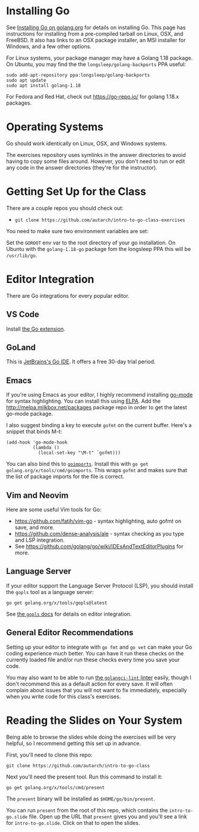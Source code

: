 # Installing Go

See [Installing Go on golang.org](http://golang.org/doc/install) for details
on installing Go. This page has instructions for installing from a
pre-compiled tarball on Linux, OSX, and FreeBSD. It also has links to an OSX
package installer, an MSI installer for Windows, and a few other options.

For Linux systems, your package manager may have a Golang 1.18 package. On
Ubuntu, you may find the the `longsleep/golang-backports` PPA useful:

    sudo add-apt-repository ppa:longsleep/golang-backports
    sudo apt update
    sudo apt install golang-1.18

For Fedora and Red Hat, check out https://go-repo.io/ for golang 1.18.x
packages.

# Operating Systems

Go should work identically on Linux, OSX, and Windows systems.

The exercises repository uses symlinks in the answer directories to avoid
having to copy some files around. However, you don't need to run or edit any
code in the answer directories (they're for the instructor).

# Getting Set Up for the Class

There are a couple repos you should check out:

* `git clone https://github.com/autarch/intro-to-go-class-exercises`

You need to make sure two environment variables are set:

Set the `GOROOT` env var to the root directory of your go installation. On
Ubuntu with the `golang-1.18-go` package fom the longsleep PPA this will be
`/usr/lib/go`.

# Editor Integration

There are Go integrations for every popular editor.

## VS Code

Install [the Go
extension](https://marketplace.visualstudio.com/items?itemName=golang.Go).

## GoLand

This is [JetBrains's Go IDE](https://www.jetbrains.com/go/). It offers a free
30-day trial period.

## Emacs

If you're using Emacs as your editor, I highly recommend installing
[go-mode](https://github.com/dominikh/go-mode.el) for syntax highlighting. You
can install this using [ELPA](http://www.emacswiki.org/emacs/ELPA). Add the
http://melpa.milkbox.net/packages package repo in order to get the latest
go-mode package.

I also suggest binding a key to execute `gofmt` on the current buffer. Here's
a snippet that binds M-t:

    (add-hook 'go-mode-hook
              (lambda ()
                (local-set-key "\M-t" `gofmt)))

You can also bind this to
[`goimports`](https://godoc.org/golang.org/x/tools/cmd/goimports). Install
this with `go get golang.org/x/tools/cmd/goimports`. This wraps `gofmt` and
makes sure that the list of package imports for the file is correct.

## Vim and Neovim

Here are some useful Vim tools for Go:

* https://github.com/fatih/vim-go - syntax highlighting, auto gofmt on save,
  and more.
* https://github.com/dense-analysis/ale - syntax checking as you type and LSP
  integration.
* See https://github.com/golang/go/wiki/IDEsAndTextEditorPlugins for more.

## Language Server

If your editor support the Language Server Protocol (LSP), you should install
the `gopls` tool as a language server:

    go get golang.org/x/tools/gopls@latest

See [the `gopls`
docs](https://pkg.go.dev/golang.org/x/tools/gopls#section-readme) for details
on editor integration.

## General Editor Recommendations

Setting up your editor to integrate with `go fmt` and `go vet` can make your
Go coding experience much better. You can have it run these checks on the
currently loaded file and/or run these checks every time you save your code.

You may also want to be able to run [the `golangci-lint`
linter](https://golangci-lint.run/) easily, though I don't recommend this as a
default action for every save. It will often complain about issues that you
will not want to fix immediately, especially when you write code for this
class's exercises.

# Reading the Slides on Your System

Being able to browse the slides while doing the exercises will be very
helpful, so I recommend getting this set up in advance.

First, you'll need to clone this repo:

    git clone https://github.com/autarch/intro-to-go-class

Next you'll need the present tool. Run this command to install it:

    go get golang.org/x/tools/cmd/present

The `present` binary will be installed as `$HOME/go/bin/present`.

You can run `present` from the root of this repo, which contains the
`intro-to-go.slide` file. Open up the URL that `present` gives you and you'll
see a link for `intro-to-go.slide`. Click on that to open the slides.

